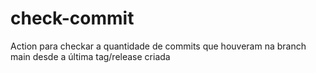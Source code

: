 # check-commit
Action para checkar a quantidade de commits que houveram na branch main desde a última tag/release criada
